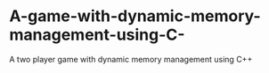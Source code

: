# A-game-with-dynamic-memory-management-using-C-
A two player game with dynamic memory management using C++
